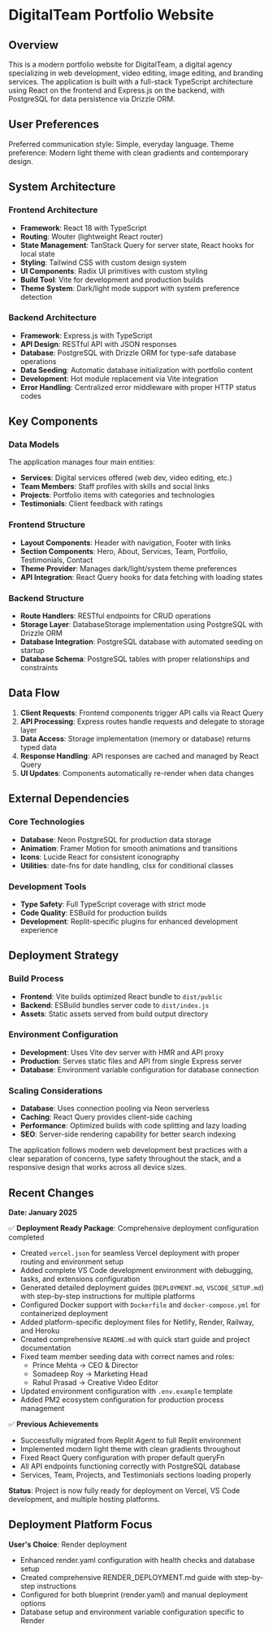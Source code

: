 # DigitalTeam Portfolio Website

## Overview

This is a modern portfolio website for DigitalTeam, a digital agency specializing in web development, video editing, image editing, and branding services. The application is built with a full-stack TypeScript architecture using React on the frontend and Express.js on the backend, with PostgreSQL for data persistence via Drizzle ORM.

## User Preferences

Preferred communication style: Simple, everyday language.
Theme preference: Modern light theme with clean gradients and contemporary design.

## System Architecture

### Frontend Architecture
- **Framework**: React 18 with TypeScript
- **Routing**: Wouter (lightweight React router)
- **State Management**: TanStack Query for server state, React hooks for local state
- **Styling**: Tailwind CSS with custom design system
- **UI Components**: Radix UI primitives with custom styling
- **Build Tool**: Vite for development and production builds
- **Theme System**: Dark/light mode support with system preference detection

### Backend Architecture
- **Framework**: Express.js with TypeScript
- **API Design**: RESTful API with JSON responses
- **Database**: PostgreSQL with Drizzle ORM for type-safe database operations
- **Data Seeding**: Automatic database initialization with portfolio content
- **Development**: Hot module replacement via Vite integration
- **Error Handling**: Centralized error middleware with proper HTTP status codes

## Key Components

### Data Models
The application manages four main entities:
- **Services**: Digital services offered (web dev, video editing, etc.)
- **Team Members**: Staff profiles with skills and social links
- **Projects**: Portfolio items with categories and technologies
- **Testimonials**: Client feedback with ratings

### Frontend Structure
- **Layout Components**: Header with navigation, Footer with links
- **Section Components**: Hero, About, Services, Team, Portfolio, Testimonials, Contact
- **Theme Provider**: Manages dark/light/system theme preferences
- **API Integration**: React Query hooks for data fetching with loading states

### Backend Structure
- **Route Handlers**: RESTful endpoints for CRUD operations
- **Storage Layer**: DatabaseStorage implementation using PostgreSQL with Drizzle ORM
- **Database Integration**: PostgreSQL database with automated seeding on startup
- **Database Schema**: PostgreSQL tables with proper relationships and constraints

## Data Flow

1. **Client Requests**: Frontend components trigger API calls via React Query
2. **API Processing**: Express routes handle requests and delegate to storage layer
3. **Data Access**: Storage implementation (memory or database) returns typed data
4. **Response Handling**: API responses are cached and managed by React Query
5. **UI Updates**: Components automatically re-render when data changes

## External Dependencies

### Core Technologies
- **Database**: Neon PostgreSQL for production data storage
- **Animation**: Framer Motion for smooth animations and transitions
- **Icons**: Lucide React for consistent iconography
- **Utilities**: date-fns for date handling, clsx for conditional classes

### Development Tools
- **Type Safety**: Full TypeScript coverage with strict mode
- **Code Quality**: ESBuild for production builds
- **Development**: Replit-specific plugins for enhanced development experience

## Deployment Strategy

### Build Process
- **Frontend**: Vite builds optimized React bundle to `dist/public`
- **Backend**: ESBuild bundles server code to `dist/index.js`
- **Assets**: Static assets served from build output directory

### Environment Configuration
- **Development**: Uses Vite dev server with HMR and API proxy
- **Production**: Serves static files and API from single Express server
- **Database**: Environment variable configuration for database connection

### Scaling Considerations
- **Database**: Uses connection pooling via Neon serverless
- **Caching**: React Query provides client-side caching
- **Performance**: Optimized builds with code splitting and lazy loading
- **SEO**: Server-side rendering capability for better search indexing

The application follows modern web development best practices with a clear separation of concerns, type safety throughout the stack, and a responsive design that works across all device sizes.

## Recent Changes

**Date: January 2025**

✅ **Deployment Ready Package**: Comprehensive deployment configuration completed
- Created `vercel.json` for seamless Vercel deployment with proper routing and environment setup
- Added complete VS Code development environment with debugging, tasks, and extensions configuration
- Generated detailed deployment guides (`DEPLOYMENT.md`, `VSCODE_SETUP.md`) with step-by-step instructions for multiple platforms
- Configured Docker support with `Dockerfile` and `docker-compose.yml` for containerized deployment
- Added platform-specific deployment files for Netlify, Render, Railway, and Heroku
- Created comprehensive `README.md` with quick start guide and project documentation
- Fixed team member seeding data with correct names and roles:
  - Prince Mehta → CEO & Director
  - Somadeep Roy → Marketing Head  
  - Rahul Prasad → Creative Video Editor
- Updated environment configuration with `.env.example` template
- Added PM2 ecosystem configuration for production process management

✅ **Previous Achievements**
- Successfully migrated from Replit Agent to full Replit environment
- Implemented modern light theme with clean gradients throughout
- Fixed React Query configuration with proper default queryFn
- All API endpoints functioning correctly with PostgreSQL database
- Services, Team, Projects, and Testimonials sections loading properly

**Status**: Project is now fully ready for deployment on Vercel, VS Code development, and multiple hosting platforms.

## Deployment Platform Focus

**User's Choice**: Render deployment
- Enhanced render.yaml configuration with health checks and database setup
- Created comprehensive RENDER_DEPLOYMENT.md guide with step-by-step instructions
- Configured for both blueprint (render.yaml) and manual deployment options
- Database setup and environment variable configuration specific to Render